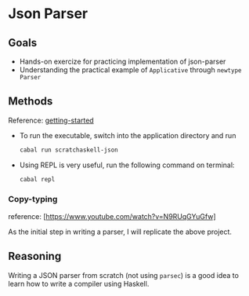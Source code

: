 # Json Parser

## Goals

- Hands-on exercize for practicing implementation of json-parser
- Understanding the practical example of `Applicative` through `newtype Parser` 

## Methods

Reference: [getting-started](https://cabal.readthedocs.io/en/stable/getting-started.html)
- To run the executable, switch into the application directory and run
  ```bash
  cabal run scratchaskell-json
  ```
- Using REPL is very useful, run the following command on terminal:
  ```bash
  cabal repl
  ```

### Copy-typing

reference: [https://www.youtube.com/watch?v=N9RUqGYuGfw]

As the initial step in writing a parser, I will replicate the above project.

## Reasoning

Writing a JSON parser from scratch (not using `parsec`) is a good idea to learn how to write a compiler using Haskell.
